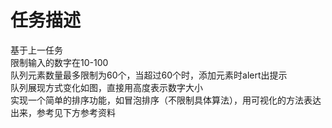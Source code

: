 任务描述
====
基于上一任务<br>
限制输入的数字在10-100<br>
队列元素数量最多限制为60个，当超过60个时，添加元素时alert出提示<br>
队列展现方式变化如图，直接用高度表示数字大小<br>
实现一个简单的排序功能，如冒泡排序（不限制具体算法），用可视化的方法表达出来，参考见下方参考资料<br>